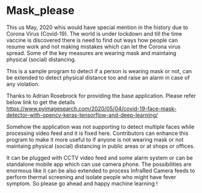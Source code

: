 # Mask_please
This us May, 2020 whis would have special mention in the history due to Corona Virus (Covid-19). The world is under lockdown and till the time vaccine is discovered there is need to find out ways how people can resume work and not making mistakes which can let the Corona virus spread. Some of the key measures are wearing mask and maintaing physical (social) distancing.

This is a sample program to detect if a person is wearing mask or not, can be extended to detect physical distance too and raise an alarm in case of any violation.

Thanks to Adrian Rosebrock for providing the base application. Please refer below link to get the details
https://www.pyimagesearch.com/2020/05/04/covid-19-face-mask-detector-with-opencv-keras-tensorflow-and-deep-learning/

Somehow the application was not supporting to detect multiple faces while processing video feed and it is fixed here. Contributors can enhance this program to make it more useful to if anyone is not wearing mask or not maintaing physical (social) distancing in public areas or at shops or offices.

It can be plugged with CCTV video feed and some alarm system or can be standalone mobile app which can use camera phone. The possibilities are enormous like it can be also extended to process InfraRed Camera feeds to perform thermal screening and isolate people who might have fever symptom. 
So please go ahead and happy machine learning !
